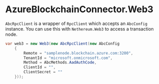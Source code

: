 # AzureBlockchainConnector.Web3

`AbcRpcClient` is a wrapper of `RpcClient` which accepts an `AbcConfig` instance. You can use this with `Nethereum.Web3` to access a transaction node.

```c#
var web3 = new Web3(new AbcRpcClient(new AbcConfig
    {
        Remote = "samplenode.blockchain.azure.com:3200",
        TenantId = "microsoft.onmicrosoft.com",
        Method = AbcMethods.AadAuthCode,
        ClientId = "",
        ClientSecret = ""
    }));
```